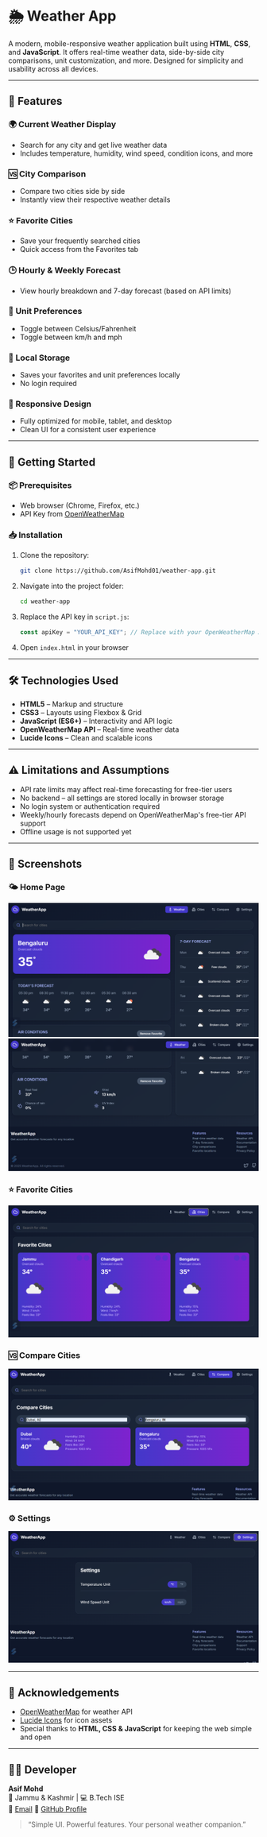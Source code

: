 # 🌦️ Weather App

A modern, mobile-responsive weather application built using **HTML**, **CSS**, and **JavaScript**. It offers real-time weather data, side-by-side city comparisons, unit customization, and more. Designed for simplicity and usability across all devices.

---

## 🌟 Features

### 🌍 Current Weather Display  
- Search for any city and get live weather data  
- Includes temperature, humidity, wind speed, condition icons, and more

### 🆚 City Comparison  
- Compare two cities side by side  
- Instantly view their respective weather details  

### ⭐ Favorite Cities  
- Save your frequently searched cities  
- Quick access from the Favorites tab

### 🕒 Hourly & Weekly Forecast  
- View hourly breakdown and 7-day forecast (based on API limits)  

### 📏 Unit Preferences  
- Toggle between Celsius/Fahrenheit  
- Toggle between km/h and mph

### 💾 Local Storage  
- Saves your favorites and unit preferences locally  
- No login required

### 📱 Responsive Design  
- Fully optimized for mobile, tablet, and desktop  
- Clean UI for a consistent user experience

---

## 🚀 Getting Started

### 📦 Prerequisites
- Web browser (Chrome, Firefox, etc.)
- API Key from [OpenWeatherMap](https://openweathermap.org/api)

### 📥 Installation

1. Clone the repository:
   ```bash
   git clone https://github.com/AsifMohd01/weather-app.git
   ```

2. Navigate into the project folder:
   ```bash
   cd weather-app
   ```

3. Replace the API key in `script.js`:
   ```js
   const apiKey = "YOUR_API_KEY"; // Replace with your OpenWeatherMap API key
   ```

4. Open `index.html` in your browser

---

## 🛠️ Technologies Used

* **HTML5** – Markup and structure  
* **CSS3** – Layouts using Flexbox & Grid  
* **JavaScript (ES6+)** – Interactivity and API logic  
* **OpenWeatherMap API** – Real-time weather data  
* **Lucide Icons** – Clean and scalable icons  

---

## ⚠️ Limitations and Assumptions

* API rate limits may affect real-time forecasting for free-tier users  
* No backend – all settings are stored locally in browser storage  
* No login system or authentication required  
* Weekly/hourly forecasts depend on OpenWeatherMap's free-tier API support  
* Offline usage is not supported yet  

---

## 📸 Screenshots

### 🌤️ Home Page  
![Home Page](screenshots/weather.png)  
![Weather Details](screenshots/weather-details.png)  

### ⭐ Favorite Cities  
![Favorites](screenshots/Favorite-cities.png)  

### 🆚 Compare Cities  
![Compare Page](screenshots/compare-cities.png)  

### ⚙️ Settings  
![Settings Page](screenshots/settings.png)  

---

## 🙏 Acknowledgements

* [OpenWeatherMap](https://openweathermap.org/) for weather API  
* [Lucide Icons](https://lucide.dev/) for icon assets  
* Special thanks to **HTML, CSS & JavaScript** for keeping the web simple and open  

---

## 👨‍💻 Developer

**Asif Mohd**  
📍 Jammu & Kashmir | 💻 B.Tech ISE  
🔗 [Email](asif.mohd@campusuvce.in)
🔗 [GitHub Profile](https://github.com/AsifMohd01)

> “Simple UI. Powerful features. Your personal weather companion.”
